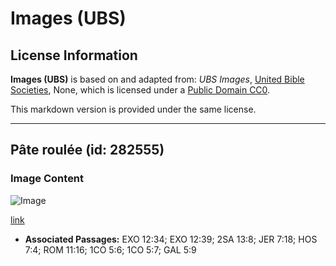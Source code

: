# Images (UBS)

## License Information

**Images (UBS)** is based on and adapted from: _UBS Images_, [United Bible Societies](https://unitedbiblesocieties.org/), None, which is licensed under a [Public Domain CC0](https://creativecommons.org/public-domain/cc0/).

This markdown version is provided under the same license.



--------------------------------

## Pâte roulée (id: 282555)

### Image Content

![Image](https://cdn.aquifer.bible/aquifer-content/resources/Media/WEB-0765_rolled_dough.jpg)

[link](https://cdn.aquifer.bible/aquifer-content/resources/Media/WEB-0765_rolled_dough.jpg)

* **Associated Passages:** EXO 12:34; EXO 12:39; 2SA 13:8; JER 7:18; HOS 7:4; ROM 11:16; 1CO 5:6; 1CO 5:7; GAL 5:9

